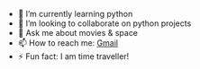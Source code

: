 - 🌱 I’m currently learning  python
- 👯 I’m looking to collaborate on  python projects
- 💬 Ask me about movies & space
- 📫 How to reach me: <a href="mailto:jashwanthjayanth181@gmail.com">Gmail</a>
- ⚡ Fun fact: I am time traveller!
